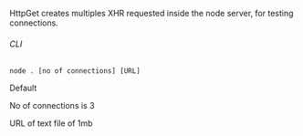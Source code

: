 HttpGet creates multiples XHR requested inside the node server, for testing connections.

###### CLI

```node . [no of connections] [URL]```

Default

No of connections is 3

URL of text file of 1mb
